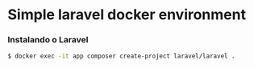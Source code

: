 # Simple laravel docker environment 

### Instalando o Laravel
```sh
$ docker exec -it app composer create-project laravel/laravel .
```